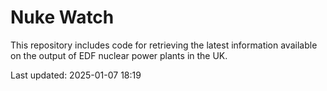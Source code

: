 # Nuke Watch

This repository includes code for retrieving the latest information available on the output of EDF nuclear power plants in the UK.

Last updated: 2025-01-07 18:19